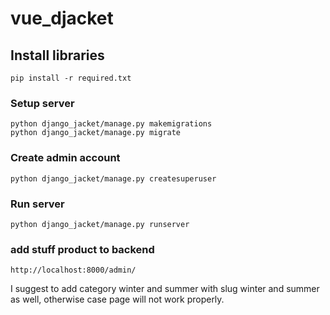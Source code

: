 # vue_djacket

## Install libraries
```
pip install -r required.txt
```

### Setup server
```
python django_jacket/manage.py makemigrations
python django_jacket/manage.py migrate
```

### Create admin account
```
python django_jacket/manage.py createsuperuser
```

### Run server
```
python django_jacket/manage.py runserver
```

### add stuff product to backend
```
http://localhost:8000/admin/
```
I suggest to add category winter and summer with slug winter and summer as well, otherwise case page will not work properly.